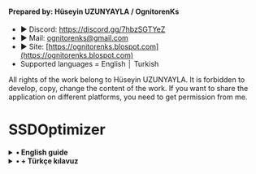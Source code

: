 #### Prepared by: Hüseyin UZUNYAYLA / OgnitorenKs
- ► Discord: https://discord.gg/7hbzSGTYeZ
- ► Mail: ognitorenks@gmail.com
- ► Site: [https://ognitorenks.blospot.com](https://ognitorenks.blospot.com)
- Supported languages = English │ Turkish

All rights of the work belong to Hüseyin UZUNYAYLA. It is forbidden to develop, copy, change the content of the work. If you want to share the application on different platforms, you need to get permission from me.

# SSDOptimizer
<details><B><+><summary> • English guide</B></+></summary>
<details><B><summary> 1 - Hibernate</B></summary>
When you put the computer into hibernation, it stores the current settings, open files and all programs in the system file "hiberfil.sys". It uses this data to boot the system quickly. SSDs do not need this service as they boot up fast anyway. It will perform a considerable write operation on the disk. This has a negative impact on SSD health.
</details><details><B><summary> 2 - Time stamp</B></summary>
Windows stores the access time for each file. This can cause write errors. Unnecessary writes will negatively affect SSD health.
</details><details><B><summary> 3 - Fast boot</B></summary>
This service prevents the system from shutting down completely. You can think of it as a kind of sleep mode. When you start the computer, it tries to boot the system quickly using the data it has temporarily stored. This service can cause errors in booting. Also, although you shut down the system, the hardware continues to run.
</details><details><B><summary> 4 - Thumbnail cache</B></summary>
Turns off Windows' thumbnail cache. For SSDs, this service is unnecessary. If you have a lot of photos on your system and store them on HDD, you can keep this service on.
</details><details><B><summary> 5 - Ram caching</B></summary>
It tries to compensate for the performance loss of the HDD by keeping 2GB or more of data in Ram memory. Turning this setting off reduces the NT kernel's interference with the disk and ensures stable performance.
</details><details><B><summary> 6 - Prefetch</B></summary>
It allows frequently used applications to be preloaded into RAM. This is an unnecessary service for SSDs. To preserve SSD health by turning off unnecessary caching, it's best to keep this service off.
</details><details><B><summary> 7 - Boot file defragmentation</B></summary>
SSDs by their very nature do not require disk consolidation. This process does more harm than good. For HDDs, this service is necessary and should be performed regularly. For SSD health, it is better to turn off the service.
</details><details><B><summary> 8 - Windows event log</B></summary>
Windows permanently saves all states for the system. This causes unnecessary disk writes. For SSD health, it is better to keep the service turned off.
</details><details><B><summary> 9 - Short names [8dot3]</B></summary>
It is required for compatibility with older 16-bit DOS applications. Current programs do not need it. This service writes short names to files and folders for quick access. It is better to turn it off as this unnecessary writing can have a negative impact on disk health.
</details><details><B><summary> 10 - Trim</B></summary>
Your SSD must support this feature. You can check this on the manufacturer page. Trim is the process of deleting unnecessary data that is not used in SSD memory. This deletes unnecessary data and improves the performance of the SSD. 
The Trim function depends on the Disk defragmentation service. The disk defragmentation service detects if your hardware has SSDs and does not perform disk defragmentation for SSDs, but instead applies the Trim function.
</details><details><B><summary> 11 - Disk defragmentation</B></summary>
This service is especially important for HDDs. Because without disk defragmentation, HDD memory cells will be divided, which will negatively affect its performance and health.
This service was considered harmful for SSDs due to bugs in the early days. However, with updates, it is indispensable for SSDs. Because the Trim function depends on this service. Therefore, if this service is turned off, Trim will not work. This will negatively affect SSD performance and health.
</details><details><B><summary> 12 - Font cache</B></summary>
Optimizes the performance of applications by caching commonly used font data.
</details><details><B><summary> 13 - Windows Search</B></summary>
Windows creates an index file to speed up the search. This causes a reduction in SSD life. If you do not use this feature, it is recommended to turn it off
</details>
</details>
<details><B><summary> • + Türkçe kılavuz</B></summary>
<details><B><summary> 1 - Hazırda beklet</B></summary>
Bilgisayarı hazırda beklet moduna aldığınızda mevcut ayarlar, açık dosyaları ve tüm programları "hiberfil.sys" sistem dosyası içinde saklar. Sistemi hızlı açmak için bu verileri kullanır. SSD'ler zaten hızlı açıldığı için bu hizmete gerek yoktur. Disk üzerinde hatırı sayılır bir yazma işlemi yapacaktır. Bu da SSD sağlığını olumsuz etkileyen bir durumdur.
</details><details><B><summary> 2 - Zaman damgası</B></summary>
Windows her dosya için erişim süresini depolar. Bundan kaynaklı yazma hataları oluşabiliyor. Gereksiz yazma işlemi SSD sağlığını olumsuz etkileyecektir.
</details><details><B><summary> 3 - Hızlı başlat</B></summary>
Bu hizmet sistemin tamamen kapanmasını engeller. Bir nevi uyku modu gibi düşünebilirsiniz. Bilgisayarı başlattığınızda geçici olarak depoladığı verileri kullanarak hızlı bir şekilde sistemi açmaya çalışır. Bu hizmet önyüklemelerde hatalar sebebiyet verebilir. Ayrıca sistemi kapatmanıza rağmen donanım çalışmaya devam etmektedir.
</details><details><B><summary> 4 - Küçük resim önbelleği</B></summary>
Windows'un küçük resim önbelliğini kapatır. SSD'ler için bu hizmet gereksizdir. Sisteminizde çok fazla fotoğraf var ve bunları HDD içinde saklıyorsanız bu hizmeti açık tutabilirsiniz.
</details><details><B><summary> 5 - Ram bellekleme</B></summary>
2GB ve üzeri veriyi Ram belleğinde tutarak HDD'nin performans kaybını gidermeye çalışır. Bu ayarın kapatılması NT çekirdeğinin diske müdahalesini azaltır ve stabil bir performans sunmasını sağlar.
</details><details><B><summary> 6 - Hızlı getir [Prefecth]</B></summary>
Sık kullanılan uygulamaların RAM'e önceden yüklenmesini sağlar. Bu SSD'ler için gereksiz bir hizmettir. Gereksiz önbelleklemeyi kapatarak SSD sağlığını korumak için bu hizmeti kapalı tutmanızda fayda var.
</details><details><B><summary> 7 - Önyükleme dosya birleşimi</B></summary>
SSD'ler yapıları itibariyle disk birleşimi istemezler. Bu işlemin faydadan çok zararı vardır. HDD'ler için bu hizmet gereklidir ve düzenli bir şekilde yapılmalıdır. SSD sağlığı için hizmeti kapatmanızda fayda var.
</details><details><B><summary> 8 - Windows olay günlüğü</B></summary>
Windows sistem için olan tüm durumları kalıcı olarak kayıt eder. Bu durum gereksiz disk yazma işlemine neden olur. SSD sağlığı için hizmeti kapalı tutmakta fayda var.
</details><details><B><summary> 9 - Kısa adlar [8dot3]</B></summary>
Eski 16-bit DOS uygulamalarla uyumluluk için gereklidir. Mevcut programların buna ihtiyacı yoktur. Bu hizmet hızlı erişim için dosya ve klasörlere kısa adlar ile kayıt eder. Bu gereksiz yazma işlemi disk sağlığını olumsuz etkileyeceği için kapatmakta fayda var.
</details><details><B><summary> 10 - Trim</B></summary>
Bu özellik için SSD'nizin desteği olması gerekmektedir. Üretici sayfasından bunu kontrol edebilirsiniz. Trim SSD belleklerinde kullanılmayan gereksiz verileri silme işlemidir. Bu işlem ile gereksiz veriler silinir ve SSD'nin performansı artar. 
Trim işlevi Disk birleştirme hizmetine bağlıdır. Disk birleştirme hizmeti donanımınızda SSD olup olmadığını tespit eder ve SSD'ler için disk birleştirme yapmaz bunun yerine Trim işlevini uygular.
</details><details><B><summary> 11 - Disk birleştirme</B></summary>
Bu hizmet özellikle HDD'ler için çok önemlidir. Çünkü disk birleştirme yapılmadığında HDD bellek hücreleri bölündüğü için performans ve sağlığını olumsuz etkileyecektir
Bu hizmet ilk zamanlardaki hatalardan dolayı SSD'ler için zararlı olarak akıllarda kaldı. Ancak güncellemelerle birlikte SSD'lerde içinde vazgeçilmezdir. Çünkü Trim işlevi bu hizmete bağlıdır. Dolayısıyla bu hizmet kapalı olursa Trim işlemi de çalışmayacaktır. Bu da SSD performansı ve sağlığını olumsuz etkileyecektir.
</details><details><B><summary> 12 - Yazı tipi önbelliği</B></summary>
Yaygın olarak kullanılan yazı tipi verilerini önbelleğe alarak uygulamaların performansını optimize eder.
</details><details><B><summary> 13 - Windows Arama</B></summary>
Aramayı hızlandırmak için Windows dizin dosyası oluşturur. Bu işlem SSD ömrünün kısalmasına neden olur. Bu özelliği kullanmıyorsanız kapatmanız tavsiye edilir
</details>

</details>